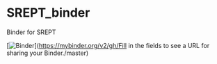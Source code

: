 # SREPT_binder
Binder for SREPT

[![Binder](https://mybinder.org/badge_logo.svg)](https://mybinder.org/v2/gh/Fill in the fields to see a URL for sharing your Binder./master)
